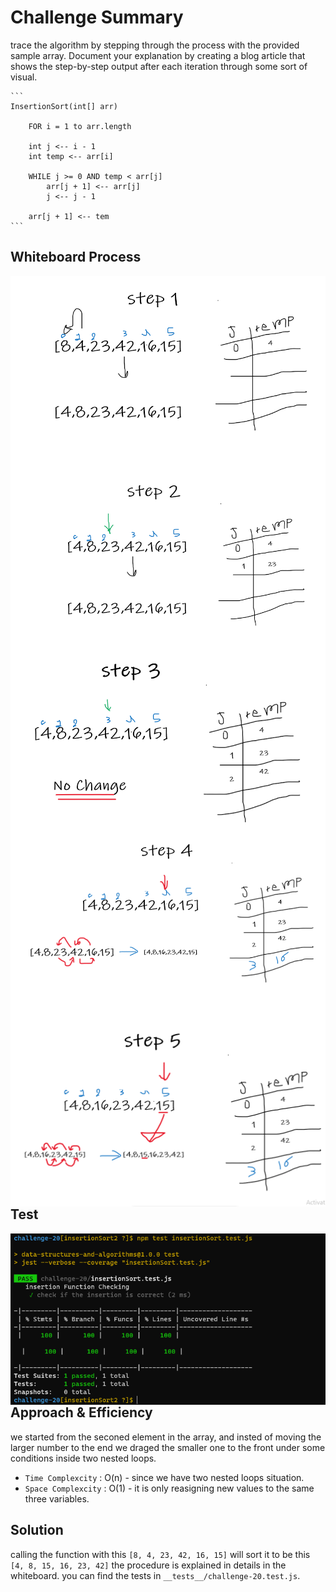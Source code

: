 # Challenge Summary

trace the algorithm by stepping through the process with the provided sample array. Document your explanation by creating a blog article that shows the step-by-step output after each iteration through some sort of visual.

    ```
    InsertionSort(int[] arr)

        FOR i = 1 to arr.length

        int j <-- i - 1
        int temp <-- arr[i]

        WHILE j >= 0 AND temp < arr[j]
            arr[j + 1] <-- arr[j]
            j <-- j - 1

        arr[j + 1] <-- tem
    ```

## Whiteboard Process

<img src="./cc20-1.png"
       alt="code-challenge-20 whiteBoard"
       style="float: left; margin-right: 10px;" />
<img src="./cc20-2.png"
       alt="code-challenge-20 whiteBoard"
       style="float: left; margin-right: 10px;" />
<img src="./cc20-3.png"
       alt="code-challenge-20 whiteBoard"
       style="float: left; margin-right: 10px;" />
<img src="./cc20-4.png"
       alt="code-challenge-20 whiteBoard"
       style="float: left; margin-right: 10px;" />
<img src="./cc20-5.png"
       alt="code-challenge-20 whiteBoard"
       style="float: left; margin-right: 10px;" />

## Test 
<img src="./cc20test.png"
       alt="code-challenge-20 whiteBoard"
       style="float: left; margin-right: 10px;" />       

## Approach & Efficiency

we started from the seconed element in the array, and insted of moving the larger number to the end we draged the smaller one to the front under some conditions inside two nested loops.

- `Time Complexcity` : O(n) - since we have two nested loops situation.
- `Space Complexcity` : O(1) - it is only reasigning new values to the same three variables.

## Solution

calling the function with this `[8, 4, 23, 42, 16, 15]` will sort it to be this `[4, 8, 15, 16, 23, 42]`
the procedure is explained in details in the whiteboard.
you can find the tests in `__tests__/challenge-20.test.js`.